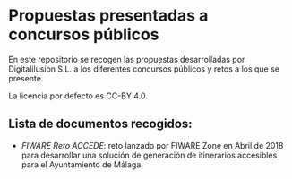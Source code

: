 # Propuestas presentadas a concursos públicos

En este repositorio se recogen las propuestas desarrolladas por Digitalilusion S.L. a los diferentes concursos públicos y retos a los que se presente.

La licencia por defecto es CC-BY 4.0.

## Lista de documentos recogidos:
- *FIWARE Reto ACCEDE*: reto lanzado por FIWARE Zone en Abril de 2018 para desarrollar una solución de generación de itinerarios accesibles para el Ayuntamiento de Málaga.
